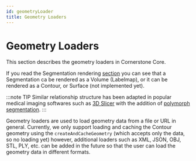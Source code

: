 ```yaml
---
id: geometryLoader
title: Geometry Loaders
---
```


# Geometry Loaders

This section describes the geometry loaders in Cornerstone Core.

If you read the Segmentation rendering [section](../cornerstone-tools/segmentation/index.md)
you can see that a Segmentation ca be rendered as a Volume (Labelmap), or it can be
rendered as a Contour, or Surface (not implemented yet).

:::note TIP
Similar relationship structure has been adapted in popular medical imaging softwares
such as [3D Slicer](https://www.slicer.org/) with the addition of [polymorph segmentation](https://github.com/PerkLab/PolySeg).
:::

Geometry loaders are used to load geometry data from a file or URL in general. Currently,
we only support loading and caching the Contour geometry using the `createAndCacheGeometry` (which accepts only the data, so no loading yet) however, additional loaders such as XML, JSON, OBJ, STL, PLY, etc. can be added in the future so that the user can load the geometry data in different formats.

```js

```
